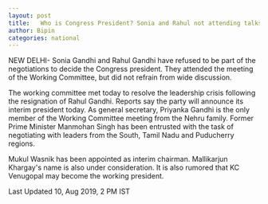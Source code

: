 ```yaml
---
layout: post
title:   Who is Congress President? Sonia and Rahul not attending talks 
author: Bipin
categories: national
---
```

NEW DELHI- Sonia Gandhi and Rahul Gandhi have refused to be part of the negotiations to decide the Congress president. They attended the meeting of the Working Committee, but did not refrain from wide discussion. 

The working committee met today to resolve the leadership crisis following the resignation of Rahul Gandhi. Reports say the party will announce its interim president today. As general secretary, Priyanka Gandhi is the only member of the Working Committee meeting from the Nehru family. Former Prime Minister Manmohan Singh has been entrusted with the task of negotiating with leaders from the South, Tamil Nadu and Puducherry regions.
 
Mukul Wasnik has been appointed as interim chairman. Mallikarjun Khargay's name is also under consideration. It is also rumored that KC Venugopal may become the working president. 




Last Updated 10, Aug 2019, 2 PM IST 